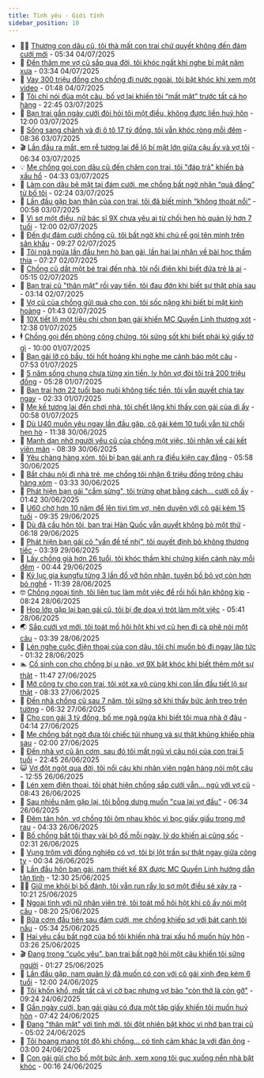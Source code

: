 ```yaml
---
title: Tình yêu - Giới tính
sidebar_position: 10
---
```


<!-- dantri-tinh-yeu-gioi-tinh:START -->
- 👨‍🏫 [Thương con dâu cũ, tôi thà mất con trai chứ quyết không đến đám cưới mới](https://dantri.com.vn/tinh-yeu-gioi-tinh/thuong-con-dau-cu-toi-tha-mat-con-trai-chu-quyet-khong-den-dam-cuoi-moi-20250703184850010.htm) - 05:34 04/07/2025
- 🦣 [Đến thăm mẹ vợ cũ sắp qua đời, tôi khóc ngất khi nghe bí mật năm xưa](https://dantri.com.vn/tinh-yeu-gioi-tinh/den-tham-me-vo-cu-sap-qua-doi-toi-khoc-ngat-khi-nghe-bi-mat-nam-xua-20250704090720998.htm) - 03:34 04/07/2025
- 🔭 [Vay 300 triệu đồng cho chồng đi nước ngoài, tôi bật khóc khi xem một video](https://dantri.com.vn/tinh-yeu-gioi-tinh/vay-300-trieu-dong-cho-chong-di-nuoc-ngoai-toi-bat-khoc-khi-xem-mot-video-20250703175901366.htm) - 01:48 04/07/2025
- 🧐 [Tôi chỉ nói đùa một câu, bố vợ lại khiến tôi “mất mặt” trước tất cả họ hàng](https://dantri.com.vn/tinh-yeu-gioi-tinh/toi-chi-noi-dua-mot-cau-bo-vo-lai-khien-toi-mat-mat-truoc-tat-ca-ho-hang-20250703162728105.htm) - 22:45 03/07/2025
- 🫶 [Bạn trai gần ngày cưới đòi hỏi tôi một điều, không được liền huỷ hôn](https://dantri.com.vn/tinh-yeu-gioi-tinh/ban-trai-gan-ngay-cuoi-doi-hoi-toi-mot-dieu-khong-duoc-lien-huy-hon-20250703170110005.htm) - 12:00 03/07/2025
- 💃 [Sống sang chảnh và đi ô tô 17 tỷ đồng, tôi vẫn khóc ròng mỗi đêm](https://dantri.com.vn/tinh-yeu-gioi-tinh/song-sang-chanh-va-di-o-to-17-ty-dong-toi-van-khoc-rong-moi-dem-20250703124905598.htm) - 08:36 03/07/2025
- 🎬 [Lần đầu ra mắt, em rể tương lai để lộ bí mật lớn giữa cậu ấy và vợ tôi](https://dantri.com.vn/tinh-yeu-gioi-tinh/lan-dau-ra-mat-em-re-tuong-lai-de-lo-bi-mat-lon-giua-cau-ay-va-vo-toi-20250703115604360.htm) - 06:34 03/07/2025
- 💡 [Mẹ chồng gọi con dâu cũ đến chăm con trai, tôi &quot;đáp trả&quot; khiến bà xấu hổ](https://dantri.com.vn/tinh-yeu-gioi-tinh/me-chong-goi-con-dau-cu-den-cham-con-trai-toi-dap-tra-khien-ba-xau-ho-20250703103655844.htm) - 04:33 03/07/2025
- 🙉 [Làm con dâu bẽ mặt tại đám cưới, mẹ chồng bất ngờ nhận “quả đắng” từ bố tôi](https://dantri.com.vn/tinh-yeu-gioi-tinh/lam-con-dau-be-mat-tai-dam-cuoi-me-chong-bat-ngo-nhan-qua-dang-tu-bo-toi-20250703082448120.htm) - 02:24 03/07/2025
- 🚦 [Lần đầu gặp bạn thân của con trai, tôi đã biết mình “không thoát nổi”](https://dantri.com.vn/tinh-yeu-gioi-tinh/lan-dau-gap-ban-than-cua-con-trai-toi-da-biet-minh-khong-thoat-noi-20250701140749615.htm) - 00:58 03/07/2025
- 🥸 [Vì sợ một điều, nữ bác sĩ 9X chưa yêu ai từ chối hẹn hò quản lý hơn 7 tuổi](https://dantri.com.vn/tinh-yeu-gioi-tinh/vi-so-mot-dieu-nu-bac-si-9x-chua-yeu-ai-tu-choi-hen-ho-quan-ly-hon-7-tuoi-20250702110837221.htm) - 12:00 02/07/2025
- 🤡 [Đến dự đám cưới chồng cũ, tôi bất ngờ khi chú rể gọi tên mình trên sân khấu](https://dantri.com.vn/tinh-yeu-gioi-tinh/den-du-dam-cuoi-chong-cu-toi-bat-ngo-khi-chu-re-goi-ten-minh-tren-san-khau-20250702102433458.htm) - 09:27 02/07/2025
- 🦩 [Tôi ngã ngửa lần đầu hẹn hò bạn gái, lần hai lại nhận về bài học thấm thía](https://dantri.com.vn/tinh-yeu-gioi-tinh/toi-nga-ngua-lan-dau-hen-ho-ban-gai-lan-hai-lai-nhan-ve-bai-hoc-tham-thia-20250701131841744.htm) - 07:27 02/07/2025
- 🤡 [Chồng cũ dắt một bé trai đến nhà, tôi nổi điên khi biết đứa trẻ là ai](https://dantri.com.vn/tinh-yeu-gioi-tinh/chong-cu-dat-mot-be-trai-den-nha-toi-noi-dien-khi-biet-dua-tre-la-ai-20250702110248206.htm) - 05:15 02/07/2025
- 🌊 [Bạn trai cũ &quot;thân mật&quot; rồi vay tiền, tôi đau đớn khi biết sự thật phía sau](https://dantri.com.vn/tinh-yeu-gioi-tinh/ban-trai-cu-than-mat-roi-vay-tien-toi-dau-don-khi-biet-su-that-phia-sau-20250701214055721.htm) - 03:14 02/07/2025
- 🐘 [Vợ cũ của chồng gửi quà cho con, tôi sốc nặng khi biết bí mật kinh hoàng](https://dantri.com.vn/tinh-yeu-gioi-tinh/vo-cu-cua-chong-gui-qua-cho-con-toi-soc-nang-khi-biet-bi-mat-kinh-hoang-20250701171341658.htm) - 01:43 02/07/2025
- 🚀 [10X tiết lộ một tiêu chí chọn bạn gái khiến MC Quyền Linh thương xót](https://dantri.com.vn/tinh-yeu-gioi-tinh/10x-tiet-lo-mot-tieu-chi-chon-ban-gai-khien-mc-quyen-linh-thuong-xot-20250701103058705.htm) - 12:38 01/07/2025
- 🕴 [Chồng gọi đến phòng công chứng, tôi sửng sốt khi biết phải ký giấy tờ gì](https://dantri.com.vn/tinh-yeu-gioi-tinh/chong-goi-den-phong-cong-chung-toi-sung-sot-khi-biet-phai-ky-giay-to-gi-20250701154631519.htm) - 10:00 01/07/2025
- 🚀 [Bạn gái lỡ có bầu, tôi hốt hoảng khi nghe mẹ cảnh báo một câu](https://dantri.com.vn/tinh-yeu-gioi-tinh/ban-gai-lo-co-bau-toi-hot-hoang-khi-nghe-me-canh-bao-mot-cau-20250630115044199.htm) - 07:53 01/07/2025
- 👺 [5 năm sống chung chưa từng xin tiền, ly hôn vợ đòi tôi trả 200 triệu đồng](https://dantri.com.vn/tinh-yeu-gioi-tinh/5-nam-song-chung-chua-tung-xin-tien-ly-hon-vo-doi-toi-tra-200-trieu-dong-20250701122556754.htm) - 05:28 01/07/2025
- 💄 [Bạn trai hơn 22 tuổi bao nuôi không tiếc tiền, tôi vẫn quyết chia tay ngay](https://dantri.com.vn/tinh-yeu-gioi-tinh/ban-trai-hon-22-tuoi-bao-nuoi-khong-tiec-tien-toi-van-quyet-chia-tay-ngay-20250630163058450.htm) - 02:33 01/07/2025
- 🌊 [Mẹ kế tương lai đến chơi nhà, tôi chết lặng khi thấy con gái của dì ấy](https://dantri.com.vn/tinh-yeu-gioi-tinh/me-ke-tuong-lai-den-choi-nha-toi-chet-lang-khi-thay-con-gai-cua-di-ay-20250630094000155.htm) - 00:58 01/07/2025
- 🚦 [Dù U40 muốn yêu ngay lần đầu gặp, cô gái kém 10 tuổi vẫn từ chối hẹn hò](https://dantri.com.vn/tinh-yeu-gioi-tinh/du-u40-muon-yeu-ngay-lan-dau-gap-co-gai-kem-10-tuoi-van-tu-choi-hen-ho-20250630120505303.htm) - 11:38 30/06/2025
- 👹 [Mạnh dạn nhờ người yêu cũ của chồng một việc, tôi nhận về cái kết viên mãn](https://dantri.com.vn/tinh-yeu-gioi-tinh/manh-dan-nho-nguoi-yeu-cu-cua-chong-mot-viec-toi-nhan-ve-cai-ket-vien-man-20250629161956648.htm) - 08:39 30/06/2025
- 🚀 [Yêu chàng hàng xóm, tôi bị bạn gái anh ra điều kiện cay đắng](https://dantri.com.vn/tinh-yeu-gioi-tinh/yeu-chang-hang-xom-toi-bi-ban-gai-anh-ra-dieu-kien-cay-dang-20250629235418497.htm) - 05:58 30/06/2025
- 🌁 [Bắt cháu nội đi nhà trẻ, mẹ chồng tôi nhận 6 triệu đồng trông cháu hàng xóm](https://dantri.com.vn/tinh-yeu-gioi-tinh/bat-chau-noi-di-nha-tre-me-chong-toi-nhan-6-trieu-dong-trong-chau-hang-xom-20250629165035676.htm) - 03:33 30/06/2025
- 🧰 [Phát hiện bạn gái &quot;cắm sừng&quot;, tôi trừng phạt bằng cách... cưới cô ấy](https://dantri.com.vn/tinh-yeu-gioi-tinh/phat-hien-ban-gai-cam-sung-toi-trung-phat-bang-cach-cuoi-co-ay-20250629111206983.htm) - 01:42 30/06/2025
- 🦅 [U60 chờ hơn 10 năm để lên tivi tìm vợ, nên duyên với cô gái kém 15 tuổi](https://dantri.com.vn/tinh-yeu-gioi-tinh/u60-cho-hon-10-nam-de-len-tivi-tim-vo-nen-duyen-voi-co-gai-kem-15-tuoi-20250629130631356.htm) - 09:35 29/06/2025
- 🌈 [Dù đã cầu hôn tôi, bạn trai Hàn Quốc vẫn quyết không bỏ một thứ](https://dantri.com.vn/tinh-yeu-gioi-tinh/du-da-cau-hon-toi-ban-trai-han-quoc-van-quyet-khong-bo-mot-thu-20250628220825938.htm) - 06:18 29/06/2025
- 🌋 [Phát hiện bạn gái có &quot;vấn đề tế nhị&quot;, tôi quyết định bỏ không thương tiếc](https://dantri.com.vn/tinh-yeu-gioi-tinh/phat-hien-ban-gai-co-van-de-te-nhi-toi-quyet-dinh-bo-khong-thuong-tiec-20250628211908168.htm) - 03:39 29/06/2025
- 👺 [Lấy chồng già hơn 26 tuổi, tôi khóc thầm khi chứng kiến cảnh này mỗi đêm](https://dantri.com.vn/tinh-yeu-gioi-tinh/lay-chong-gia-hon-26-tuoi-toi-khoc-tham-khi-chung-kien-canh-nay-moi-dem-20250628130233082.htm) - 00:44 29/06/2025
- 🎃 [Kỷ lục gia kungfu từng 3 lần đổ vỡ hôn nhân, tuyên bố bỏ vợ còn hơn bỏ nghề](https://dantri.com.vn/tinh-yeu-gioi-tinh/ky-luc-gia-kungfu-tung-3-lan-do-vo-hon-nhan-tuyen-bo-bo-vo-con-hon-bo-nghe-20250628144036389.htm) - 11:39 28/06/2025
- 🤓 [Chồng ngoại tình, tôi liên tục làm một việc để rồi hối hận không kịp](https://dantri.com.vn/tinh-yeu-gioi-tinh/chong-ngoai-tinh-toi-lien-tuc-lam-mot-viec-de-roi-hoi-han-khong-kip-20250628152350146.htm) - 08:24 28/06/2025
- 🤠 [Họp lớp gặp lại bạn gái cũ, tôi bị đe doạ vì trót làm một việc](https://dantri.com.vn/tinh-yeu-gioi-tinh/hop-lop-gap-lai-ban-gai-cu-toi-bi-de-doa-vi-trot-lam-mot-viec-20250628124011262.htm) - 05:41 28/06/2025
- 🌏 [Sắp cưới vợ mới, tôi toát mồ hôi hột khi vợ cũ hẹn đi cà phê nói một câu](https://dantri.com.vn/tinh-yeu-gioi-tinh/sap-cuoi-vo-moi-toi-toat-mo-hoi-hot-khi-vo-cu-hen-di-ca-phe-noi-mot-cau-20250627153523837.htm) - 03:39 28/06/2025
- 🚀 [Lén nghe cuộc điện thoại của con dâu, tôi chỉ muốn bỏ đi ngay lập tức](https://dantri.com.vn/tinh-yeu-gioi-tinh/len-nghe-cuoc-dien-thoai-cua-con-dau-toi-chi-muon-bo-di-ngay-lap-tuc-20250627162710064.htm) - 01:32 28/06/2025
- 🏊 [Cố sinh con cho chồng bị u não, vợ 9X bật khóc khi biết thêm một sự thật](https://dantri.com.vn/tinh-yeu-gioi-tinh/co-sinh-con-cho-chong-bi-u-nao-vo-9x-bat-khoc-khi-biet-them-mot-su-that-20250627130441980.htm) - 11:47 27/06/2025
- 🦒 [Mở công ty cho con trai, tôi xót xa vô cùng khi con lần đầu tiết lộ sự thật](https://dantri.com.vn/tinh-yeu-gioi-tinh/mo-cong-ty-cho-con-trai-toi-xot-xa-vo-cung-khi-con-lan-dau-tiet-lo-su-that-20250627135548119.htm) - 08:33 27/06/2025
- 💂 [Đến nhà chồng cũ sau 7 năm, tôi sững sờ khi thấy bức ảnh treo trên tường](https://dantri.com.vn/tinh-yeu-gioi-tinh/den-nha-chong-cu-sau-7-nam-toi-sung-so-khi-thay-buc-anh-treo-tren-tuong-20250627113921225.htm) - 06:32 27/06/2025
- 💫 [Cho con gái 3 tỷ đồng, bố mẹ ngã ngửa khi biết tôi mua nhà ở đâu](https://dantri.com.vn/tinh-yeu-gioi-tinh/cho-con-gai-3-ty-dong-bo-me-nga-ngua-khi-biet-toi-mua-nha-o-dau-20250627091645818.htm) - 04:14 27/06/2025
- 🧠 [Mẹ chồng bất ngờ đưa tôi chiếc túi nhung và sự thật khủng khiếp phía sau](https://dantri.com.vn/tinh-yeu-gioi-tinh/me-chong-bat-ngo-dua-toi-chiec-tui-nhung-va-su-that-khung-khiep-phia-sau-20250627085954521.htm) - 02:00 27/06/2025
- 🎡 [Đến nhà vợ cũ ăn cơm, sau đó tôi mất ngủ vì câu nói của con trai 5 tuổi](https://dantri.com.vn/tinh-yeu-gioi-tinh/den-nha-vo-cu-an-com-sau-do-toi-mat-ngu-vi-cau-noi-cua-con-trai-5-tuoi-20250627015420459.htm) - 22:45 26/06/2025
- 😺 [Vợ đột ngột qua đời, tôi nổi cáu khi nhân viên ngân hàng nói một câu](https://dantri.com.vn/tinh-yeu-gioi-tinh/vo-dot-ngot-qua-doi-toi-noi-cau-khi-nhan-vien-ngan-hang-noi-mot-cau-20250626195429305.htm) - 12:55 26/06/2025
- 🥰 [Lén xem điện thoại, tôi phát hiện chồng sắp cưới vẫn... ngủ với vợ cũ](https://dantri.com.vn/tinh-yeu-gioi-tinh/len-xem-dien-thoai-toi-phat-hien-chong-sap-cuoi-van-ngu-voi-vo-cu-20250626153955231.htm) - 08:43 26/06/2025
- 🐲 [Sau nhiều năm gặp lại, tôi bỗng dưng muốn &quot;cua lại vợ đầu&quot;](https://dantri.com.vn/tinh-yeu-gioi-tinh/sau-nhieu-nam-gap-lai-toi-bong-dung-muon-cua-lai-vo-dau-20250626112222274.htm) - 06:34 26/06/2025
- 🌝 [Đêm tân hôn, vợ chồng tôi ôm nhau khóc vì bọc giấy giấu trong mớ rau](https://dantri.com.vn/tinh-yeu-gioi-tinh/dem-tan-hon-vo-chong-toi-om-nhau-khoc-vi-boc-giay-giau-trong-mo-rau-20250626110429892.htm) - 04:33 26/06/2025
- 🐲 [Bố chồng bắt tôi thay vài bộ đồ mỗi ngày, lý do khiến ai cũng sốc](https://dantri.com.vn/tinh-yeu-gioi-tinh/bo-chong-bat-toi-thay-vai-bo-do-moi-ngay-ly-do-khien-ai-cung-soc-20250625175017651.htm) - 02:31 26/06/2025
- 📝 [Vụng trộm với đồng nghiệp có vợ, tôi bị lột trần sự thật ngay giữa công ty](https://dantri.com.vn/tinh-yeu-gioi-tinh/vung-trom-voi-dong-nghiep-co-vo-toi-bi-lot-tran-su-that-ngay-giua-cong-ty-20250624173132825.htm) - 00:34 26/06/2025
- 🦏 [Lần đầu hôn bạn gái, nam thiết kế 8X được MC Quyền Linh hướng dẫn tận tình](https://dantri.com.vn/tinh-yeu-gioi-tinh/lan-dau-hon-ban-gai-nam-thiet-ke-8x-duoc-mc-quyen-linh-huong-dan-tan-tinh-20250625154524343.htm) - 12:30 25/06/2025
- 🧑‍🏫 [Giữ mẹ khỏi bị bố đánh, tôi vẫn run rẩy lo sợ một điều sẽ xảy ra](https://dantri.com.vn/tinh-yeu-gioi-tinh/giu-me-khoi-bi-bo-danh-toi-van-run-ray-lo-so-mot-dieu-se-xay-ra-20250624172450984.htm) - 10:21 25/06/2025
- 🦍 [Ngoại tình với nữ nhân viên trẻ, tôi toát mồ hôi hột khi cô ấy nói một câu](https://dantri.com.vn/tinh-yeu-gioi-tinh/ngoai-tinh-voi-nu-nhan-vien-tre-toi-toat-mo-hoi-hot-khi-co-ay-noi-mot-cau-20250623220020287.htm) - 08:20 25/06/2025
- 🌋 [Bữa cơm đầu tiên sau đám cưới, mẹ chồng khiếp sợ với bát canh tôi nấu](https://dantri.com.vn/tinh-yeu-gioi-tinh/bua-com-dau-tien-sau-dam-cuoi-me-chong-khiep-so-voi-bat-canh-toi-nau-20250625123430286.htm) - 05:34 25/06/2025
- 💯 [Hai yêu cầu bất ngờ của bố tôi khiến nhà trai xấu hổ muốn hủy hôn](https://dantri.com.vn/tinh-yeu-gioi-tinh/hai-yeu-cau-bat-ngo-cua-bo-toi-khien-nha-trai-xau-ho-muon-huy-hon-20250624181958338.htm) - 03:26 25/06/2025
- 🎬 [Đang trong “cuộc yêu”, bạn trai bất ngờ hỏi một câu khiến tôi sững người](https://dantri.com.vn/tinh-yeu-gioi-tinh/dang-trong-cuoc-yeu-ban-trai-bat-ngo-hoi-mot-cau-khien-toi-sung-nguoi-20250624160656183.htm) - 01:27 25/06/2025
- 📝 [Lần đầu gặp, nam quản lý đã muốn có con với cô gái xinh đẹp kém 6 tuổi](https://dantri.com.vn/tinh-yeu-gioi-tinh/lan-dau-gap-nam-quan-ly-da-muon-co-con-voi-co-gai-xinh-dep-kem-6-tuoi-20250624090906274.htm) - 12:00 24/06/2025
- 🧐 [Tôi khốn khổ, mất tất cả vì cờ bạc nhưng vợ bảo &quot;còn thở là còn gỡ&quot;](https://dantri.com.vn/tinh-yeu-gioi-tinh/toi-khon-kho-mat-tat-ca-vi-co-bac-nhung-vo-bao-con-tho-la-con-go-20250624150831206.htm) - 09:24 24/06/2025
- 🤠 [Gần ngày cưới, bạn gái giàu có đưa một tập giấy khiến tôi muốn huỷ hôn](https://dantri.com.vn/tinh-yeu-gioi-tinh/gan-ngay-cuoi-ban-gai-giau-co-dua-mot-tap-giay-khien-toi-muon-huy-hon-20250624144013578.htm) - 07:42 24/06/2025
- 💼 [Đang &quot;thân mật&quot; với tình mới, tôi đột nhiên bật khóc vì nhớ bạn trai cũ](https://dantri.com.vn/tinh-yeu-gioi-tinh/dang-than-mat-voi-tinh-moi-toi-dot-nhien-bat-khoc-vi-nho-ban-trai-cu-20250624103844745.htm) - 05:02 24/06/2025
- 💪 [Tôi hoang mang tột độ khi chồng... có tình cảm khác lạ với đàn ông](https://dantri.com.vn/tinh-yeu-gioi-tinh/toi-hoang-mang-tot-do-khi-chong-co-tinh-cam-khac-la-voi-dan-ong-20250623185832198.htm) - 03:00 24/06/2025
- 💂 [Con gái gửi cho bố một bức ảnh, xem xong tôi gục xuống nền nhà bật khóc](https://dantri.com.vn/tinh-yeu-gioi-tinh/con-gai-gui-cho-bo-mot-buc-anh-xem-xong-toi-guc-xuong-nen-nha-bat-khoc-20250623163127817.htm) - 00:16 24/06/2025<!-- dantri-tinh-yeu-gioi-tinh:END -->
